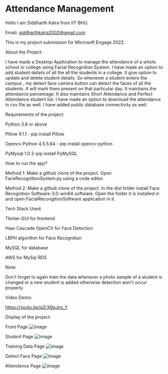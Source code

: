 # Attendance Management
Hello I am Siddharth Kalra from IIT BHU.

Email: siddharthkalra2002@gmail.com

This is my project submission for Microsoft Engage 2022.

About the Project:

I have made a Desktop Application to manage the attendance of a whole school or college using Facial Recognition System. I have made an option to add student details of all the all the students in a college. It give option to update and delete student details. So whenever a student enters the campus , my detect face camera button can detect the faces of all the students .It will mark them present on that particular day. It maintains the attendance percentage. It also maintains Short Attendance and Perfect Attendance student list. I have made an option to download the attendance in csv file as well. I have added public database connectivity as well.

Requirements of the project:

Python 3.8 or above

Pillow 9.1.1 - pip install Pillow

Opencv Python 4.5.5.64 - pip install opencv-python

PyMysql 1.0.2-pip install PyMySQL

How to run the app?

Method 1: Make a github clone of the project. Open FaceRecognitionSystem.py using a code editor.

Method 2: Make a github clone of the project. In the dist folder install Face Recognition Software-3.0-win64 software. Open the folder it is installed in and open 
FacialRecongitionSoftware application in it.

Tech Stack Used:

Tkinter GUI for frontend

Haar Cascade OpenCV for Face Detection

LBPH algorithm for Face Recognition

MySQL for database

AWS for MySql RDS

Note:

Don't forget to again train the data whenever a photo sample of a student is changed or a new student is added otherwise detection won't occur properly.

Video Demo:

https://youtu.be/qZrX6pJnv_Y

Display of the project:

Front Page
![image](https://user-images.githubusercontent.com/81231805/170771009-9f1ff892-fadd-4eea-a123-0cdbb56c3576.png)

Student Page
![image](https://user-images.githubusercontent.com/81231805/170771132-dcea0050-6136-4e9a-9a3e-30500f3aba0e.png)

Training Data Page
![image](https://user-images.githubusercontent.com/81231805/170771216-5efa581f-ebc9-4123-8818-32882affacd9.png)

Detect Face Page
![image](https://user-images.githubusercontent.com/81231805/170771292-06d87c6b-a8e4-4485-bca1-124f70471b90.png)

Attendance Page
![image](https://user-images.githubusercontent.com/81231805/170771381-de7156a1-15e6-4177-ba96-f3235d52d985.png)


